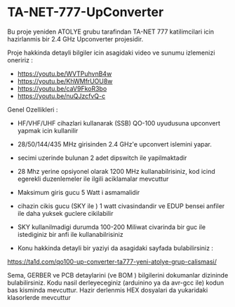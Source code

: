 # TA-NET-777-UpConverter
Bu proje yeniden ATOLYE grubu tarafindan TA-NET 777 katilimcilari icin hazirlanmis bir 2.4 GHz Upconverter projesidir.

Proje hakkinda detayli bilgiler icin asagidaki video ve sunumu izlemenizi oneririz :
- https://youtu.be/WVTPuhvnB4w
- https://youtu.be/KhWMfrUOU8w
- https://youtu.be/caV9FkoR3bo
- https://youtu.be/nuQJzcfvQ-c

Genel Ozellikleri :
- HF/VHF/UHF cihazlari kullanarak (SSB) QO-100 uyudusuna upconvert yapmak icin kullanilir
- 28/50/144/435 MHz girisinden 2.4 GHz'e upconvert islemini yapar.
- secimi uzerinde bulunan 2 adet dipswitch ile yapilmaktadir
- 28 Mhz yerine opsiyonel olarak 1200 MHz kullanabilrisiniz, kod icind egerekli duzenlemeler ile ilgili aciklamalar mevcuttur
- Maksimum giris gucu 5 Watt i asmamalidir
- cihazin cikis gucu (SKY ile ) 1 watt civasindandir ve EDUP bensei anfiler ile daha yuksek guclere cikilabilir
- SKY kullanilmadigi durumda 100-200 Miliwat civarinda bir guc ile istediginiz bir anfi ile kullanabilrisiniz

- Konu hakkinda detayli bir yaziyi da asagidaki sayfada bulabilirsiniz :

https://ta1d.com/qo100-up-converter-ta777-yeni-atolye-grup-calismasi/

Sema, GERBER ve PCB detaylarini (ve BOM ) bilgilerini dokumanlar dizininde bulabilirsiniz.
Kodu nasil derleyeceginiz (arduinino ya da avr-gcc ile) kodun bas kisminda mevcuttur.
Hazir derlenmis HEX dosyalari da yukaridaki klasorlerde mevcuttur
